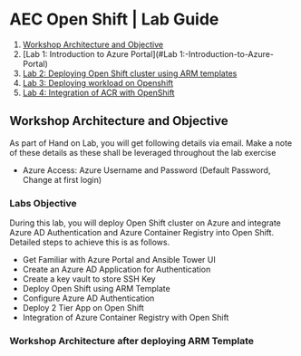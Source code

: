 # AEC Open Shift | Lab Guide

<!-- TOC -->

1. [Workshop Architecture and Objective](#Workshop-Architecture-and-Objective)
2. [Lab 1: Introduction to Azure Portal](#Lab 1:-Introduction-to-Azure-Portal)
3. [Lab 2: Deploying Open Shift cluster using ARM templates](#Lab-2:-Deploying-Open-Shift-cluster-using-ARM-templates)
4. [Lab 3: Deploying workload on Openshift](#Lab-3:-Deploying-workload-on-Openshift)
5. [Lab 4: Integration of ACR with OpenShift](#Lab-4:-Integration-of-ACR-with-OpenShift)

<!-- /TOC -->
 ## Workshop Architecture and Objective
 As part of Hand on Lab, you will get following details via email. Make a note of these details as these shall be leveraged throughout the lab exercise
* Azure Access: Azure Username and Password (Default Password, Change at first login)
### Labs Objective
During this lab, you will deploy Open Shift cluster on Azure and integrate Azure AD Authentication and Azure Container Registry into Open Shift. Detailed steps to achieve this is as follows.
* Get Familiar with Azure Portal and Ansible Tower UI
*	Create an Azure AD Application for Authentication
*	Create a key vault to store SSH Key
*	Deploy Open Shift using ARM Template
*	Configure Azure AD Authentication
*	Deploy 2 Tier App on Open Shift
*	Integration of Azure Container Registry with Open Shift
### Workshop Architecture after deploying ARM Template


